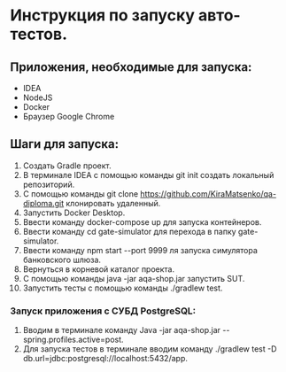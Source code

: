 # Инструкция по запуску авто-тестов.

## Приложения, необходимые для запуска: ##
* IDEA
* NodeJS
* Docker
* Браузер Google Chrome

## Шаги для запуска: ##
1. Создать Gradle проект.
1. В терминале IDEA c помощью команды git init создать локальный репозиторий.
1. С помощью команды git clone https://github.com/KiraMatsenko/qa-diploma.git клонировать удаленный.
1. Запустить Docker Desktop.
1. Ввести команду docker-compose up для запуска контейнеров.
1. Ввести команду cd gate-simulator для перехода в папку gate-simulator.
1. Ввести команду npm start --port 9999 ля запуска симулятора банковского шлюза.
1. Вернуться в корневой каталог проекта.
1. С помощью команды java -jar aqa-shop.jar запустить SUT.
1. Запустить тесты с помощью команды ./gradlew test.

### Запуск приложения с СУБД PostgreSQL: ###
1. Вводим в терминале команду Java -jar aqa-shop.jar --spring.profiles.active=post.
1. Для запуска тестов в терминале вводим команду ./gradlew test -D db.url=jdbc:postgresql://localhost:5432/app.